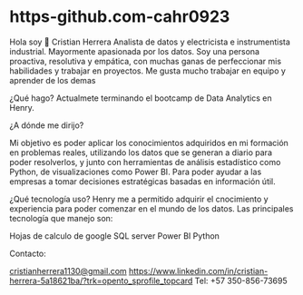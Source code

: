 # https-github.com-cahr0923
Hola soy 👋 Cristian Herrera Analista de datos y electricista e instrumentista industrial. Mayormente apasionada por los datos. Soy una persona proactiva, resolutiva y empática, con muchas ganas de perfeccionar mis habilidades y trabajar en proyectos. Me gusta mucho trabajar en equipo y aprender de los demas

¿Qué hago? Actualmete terminando el bootcamp de Data Analytics en Henry.

¿A dónde me dirijo?

Mi objetivo es poder aplicar los conocimientos adquiridos en mi formación en problemas reales, utilizando los datos que se generan a diario para poder resolverlos, y junto con herramientas de análisis estadístico como Python, de visualizaciones como Power BI. Para poder ayudar a las empresas a tomar decisiones estratégicas basadas en información útil.

¿Qué tecnología uso? Henry me a permitido adquirir el cnocimiento y experiencia para poder comenzar en el mundo de los datos. Las principales tecnología que manejo son:

Hojas de calculo de google
SQL server
Power BI
Python



Contacto:

cristianherrera1130@gmail.com
https://www.linkedin.com/in/cristian-herrera-5a18621ba/?trk=opento_sprofile_topcard
Tel: +57 350-856-73695
